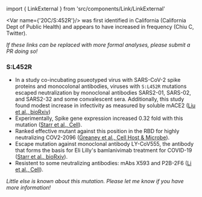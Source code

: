 import { LinkExternal } from 'src/components/Link/LinkExternal'

<Var name={'20C/S:452R'}/> was first identified in California (<LinkExternal href="https://www.cdph.ca.gov/Programs/OPA/Pages/NR21-020.aspx">California Dept of Public Health</LinkExternal>) and appears to have increased in frequency (<LinkExternal href="https://twitter.com/cychiu98/status/1350985418628587520">Chiu C, Twitter</LinkExternal>). <br/>

_If these links can be replaced with more formal analyses, please submit a PR doing so!_

### S:L452R
- In a study co-incubating psueotyped virus with SARS-CoV-2 spike proteins and monocolonal antibodies, viruses with `S:L452R` mutations escaped neutralization by monoclonal antibodies SARS2-01, SARS-02, and SARS2-32 and some convalescent sera. Additionally, this study found modest increase in infectivity as measured by soluble mACE2 ([Liu et al., bioRxiv](https://www.biorxiv.org/content/10.1101/2020.11.06.372037v1))
- Experimentally, Spike gene expression increased 0.32 fold with this mutation ([Starr et al., Cell](https://doi.org/10.1016/j.cell.2020.08.012)).
- Ranked effective mutant against this position in the RBD for highly neutralizing COV2-2096 ([Greaney et al., Cell Host & Microbe](https://doi.org/10.1016/j.chom.2020.11.007)).
- Escape mutation against monoclonal antibody LY-CoV555, the antibody that forms the basis for Eli Lilly's bamlanivimab treatment for COVID-19 ([Starr et al., bioRxiv](https://www.biorxiv.org/content/10.1101/2021.02.17.431683v1)).
- Resistent to some neutralizing antibodies: mAbs X593 and P2B-2F6 ([Li et al., Cell](https://www.sciencedirect.com/science/article/abs/pii/S0092867420308771)).

_Little else is known about this mutation. Please let me know if you have more information!_

